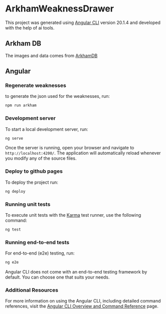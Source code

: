 # ArkhamWeaknessDrawer

This project was generated using [Angular CLI](https://github.com/angular/angular-cli) version 20.1.4 and developed with the help of ai tools. 

## Arkham DB
The images and data comes from [ArkhamDB](https://arkhamdb.com/)


## Angular

### Regenerate weaknesses

to generate the json used for the weaknesses, run:

```bash
npm run arkham
```

### Development server

To start a local development server, run:

```bash
ng serve
```

Once the server is running, open your browser and navigate to `http://localhost:4200/`. The application will automatically reload whenever you modify any of the source files.


### Deploy to github pages

To deploy the project run:

```bash
ng deploy
```

### Running unit tests

To execute unit tests with the [Karma](https://karma-runner.github.io) test runner, use the following command:

```bash
ng test
```

### Running end-to-end tests

For end-to-end (e2e) testing, run:

```bash
ng e2e
```

Angular CLI does not come with an end-to-end testing framework by default. You can choose one that suits your needs.

### Additional Resources

For more information on using the Angular CLI, including detailed command references, visit the [Angular CLI Overview and Command Reference](https://angular.dev/tools/cli) page.

